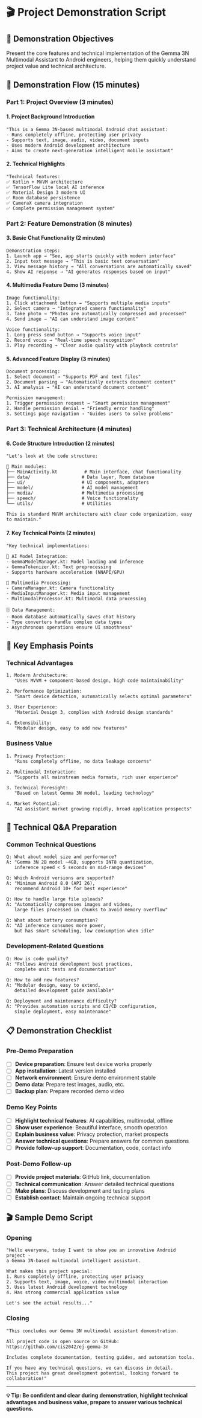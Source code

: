 # 🎬 Project Demonstration Script

## 🎯 Demonstration Objectives
Present the core features and technical implementation of the Gemma 3N Multimodal Assistant to Android engineers, helping them quickly understand project value and technical architecture.

## 📱 Demonstration Flow (15 minutes)

### Part 1: Project Overview (3 minutes)

#### 1. Project Background Introduction
```
"This is a Gemma 3N-based multimodal Android chat assistant:
- Runs completely offline, protecting user privacy
- Supports text, image, audio, video, document inputs
- Uses modern Android development architecture
- Aims to create next-generation intelligent mobile assistant"
```

#### 2. Technical Highlights
```
"Technical features:
✅ Kotlin + MVVM architecture
✅ TensorFlow Lite local AI inference
✅ Material Design 3 modern UI
✅ Room database persistence
✅ CameraX camera integration
✅ Complete permission management system"
```

### Part 2: Feature Demonstration (8 minutes)

#### 3. Basic Chat Functionality (2 minutes)
```
Demonstration steps:
1. Launch app → "See, app starts quickly with modern interface"
2. Input text message → "This is basic text conversation"
3. View message history → "All conversations are automatically saved"
4. Show AI response → "AI generates responses based on input"
```

#### 4. Multimedia Feature Demo (3 minutes)
```
Image functionality:
1. Click attachment button → "Supports multiple media inputs"
2. Select camera → "Integrated camera functionality"
3. Take photo → "Photos are automatically compressed and processed"
4. Send image → "AI can understand image content"

Voice functionality:
1. Long press send button → "Supports voice input"
2. Record voice → "Real-time speech recognition"
3. Play recording → "Clear audio quality with playback controls"
```

#### 5. Advanced Feature Display (3 minutes)
```
Document processing:
1. Select document → "Supports PDF and text files"
2. Document parsing → "Automatically extracts document content"
3. AI analysis → "AI can understand document content"

Permission management:
1. Trigger permission request → "Smart permission management"
2. Handle permission denial → "Friendly error handling"
3. Settings page navigation → "Guides users to solve problems"
```

### Part 3: Technical Architecture (4 minutes)

#### 6. Code Structure Introduction (2 minutes)
```
"Let's look at the code structure:

📁 Main modules:
├── MainActivity.kt          # Main interface, chat functionality
├── data/                   # Data layer, Room database
├── ui/                     # UI components, adapters
├── model/                  # AI model management
├── media/                  # Multimedia processing
├── speech/                 # Voice functionality
└── utils/                  # Utilities

This is standard MVVM architecture with clear code organization, easy to maintain."
```

#### 7. Key Technical Points (2 minutes)
```
"Key technical implementations:

🧠 AI Model Integration:
- GemmaModelManager.kt: Model loading and inference
- GemmaTokenizer.kt: Text preprocessing
- Supports hardware acceleration (NNAPI/GPU)

📱 Multimedia Processing:
- CameraManager.kt: Camera functionality
- MediaInputManager.kt: Media input management
- MultimodalProcessor.kt: Multimodal data processing

🗄️ Data Management:
- Room database automatically saves chat history
- Type converters handle complex data types
- Asynchronous operations ensure UI smoothness"
```

## 🎯 Key Emphasis Points

### Technical Advantages
```
1. Modern Architecture:
   "Uses MVVM + component-based design, high code maintainability"

2. Performance Optimization:
   "Smart device detection, automatically selects optimal parameters"

3. User Experience:
   "Material Design 3, complies with Android design standards"

4. Extensibility:
   "Modular design, easy to add new features"
```

### Business Value
```
1. Privacy Protection:
   "Runs completely offline, no data leakage concerns"

2. Multimodal Interaction:
   "Supports all mainstream media formats, rich user experience"

3. Technical Foresight:
   "Based on latest Gemma 3N model, leading technology"

4. Market Potential:
   "AI assistant market growing rapidly, broad application prospects"
```

## 🔧 Technical Q&A Preparation

### Common Technical Questions
```
Q: What about model size and performance?
A: "Gemma 3N 2B model ~4GB, supports INT8 quantization,
   inference speed < 5 seconds on mid-range devices"

Q: Which Android versions are supported?
A: "Minimum Android 8.0 (API 26),
   recommend Android 10+ for best experience"

Q: How to handle large file uploads?
A: "Automatically compresses images and videos,
   large files processed in chunks to avoid memory overflow"

Q: What about battery consumption?
A: "AI inference consumes more power,
   but has smart scheduling, low consumption when idle"
```

### Development-Related Questions
```
Q: How is code quality?
A: "Follows Android development best practices,
   complete unit tests and documentation"

Q: How to add new features?
A: "Modular design, easy to extend,
   detailed development guide available"

Q: Deployment and maintenance difficulty?
A: "Provides automation scripts and CI/CD configuration,
   simple deployment, easy maintenance"
```

## 📋 Demonstration Checklist

### Pre-Demo Preparation
- [ ] **Device preparation**: Ensure test device works properly
- [ ] **App installation**: Latest version installed
- [ ] **Network environment**: Ensure demo environment stable
- [ ] **Demo data**: Prepare test images, audio, etc.
- [ ] **Backup plan**: Prepare recorded demo video

### Demo Key Points
- [ ] **Highlight technical features**: AI capabilities, multimodal, offline
- [ ] **Show user experience**: Beautiful interface, smooth operation
- [ ] **Explain business value**: Privacy protection, market prospects
- [ ] **Answer technical questions**: Prepare answers for common questions
- [ ] **Provide follow-up support**: Documentation, code, contact info

### Post-Demo Follow-up
- [ ] **Provide project materials**: GitHub link, documentation
- [ ] **Technical communication**: Answer detailed technical questions
- [ ] **Make plans**: Discuss development and testing plans
- [ ] **Establish contact**: Maintain ongoing technical support

## 🎬 Sample Demo Script

### Opening
```
"Hello everyone, today I want to show you an innovative Android project - 
a Gemma 3N-based multimodal intelligent assistant.

What makes this project special:
1. Runs completely offline, protecting user privacy
2. Supports text, image, voice, video multimodal interaction
3. Uses latest Android development technology
4. Has strong commercial application value

Let's see the actual results..."
```

### Closing
```
"This concludes our Gemma 3N multimodal assistant demonstration.

All project code is open source on GitHub:
https://github.com/cis2042/ej-gemma-3n

Includes complete documentation, testing guides, and automation tools.

If you have any technical questions, we can discuss in detail.
This project has great development potential, looking forward to collaboration!"
```

---

**💡 Tip: Be confident and clear during demonstration, highlight technical advantages and business value, prepare to answer various technical questions.**
